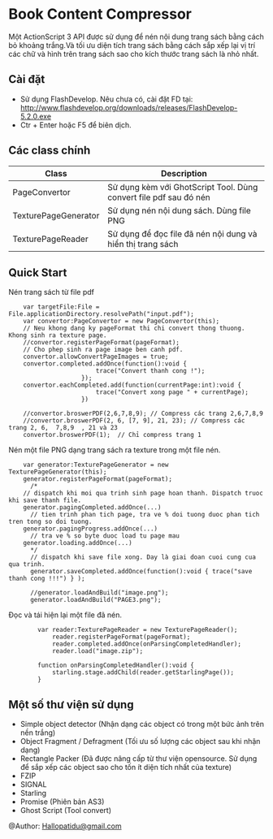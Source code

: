 # Book Content Compressor
Một ActionScript 3 API được sử dụng để nén nội dung trang sách bằng cách bỏ khoảng trắng.Và tối ưu diện tích trang sách bằng cách sắp xếp lại vị trí các chữ và hình trên trang sách sao cho kích thước trang sách là nhỏ nhất.

Cài đặt
------------
- Sử dụng FlashDevelop. Nêu chưa có, cài đặt FD tại: http://www.flashdevelop.org/downloads/releases/FlashDevelop-5.2.0.exe
- Ctr + Enter hoặc F5 để biên dịch.

Các class chính
------------

|Class|Description|
|---|---|
|PageConvertor| Sử dụng kèm với GhotScript Tool. Dùng convert file pdf sau đó nén|
|TexturePageGenerator| Sử dụng nén nội dung sách. Dùng file PNG|
|TexturePageReader| Sử dụng để đọc file đã nén nội dung và hiển thị trang sách |

Quick Start
-----------

Nén trang sách từ file pdf
```shell
	var targetFile:File = File.applicationDirectory.resolvePath("input.pdf");			
	var convertor:PageConvertor = new PageConvertor(this);
	// Neu khong dang ky pageFormat thi chi convert thong thuong. Khong sinh ra texture page.
	//convertor.registerPageFormat(pageFormat);
	// Cho phep sinh ra page image ben canh pdf.
	convertor.allowConvertPageImages = true;
	convertor.completed.addOnce(function():void { 
						trace("Convert thanh cong !");
					});
	convertor.eachCompleted.add(function(currentPage:int):void {
						trace("Convert xong page " + currentPage);
					})

	//convertor.broswerPDF(2,6,7,8,9); // Compress các trang 2,6,7,8,9
	//convertor.broswerPDF(2, 6, [7, 9], 21, 23); // Compress các trang 2, 6,  7,8,9  , 21 và 23
	convertor.broswerPDF(1);  // Chỉ compress trang 1
```


Nén một file PNG dạng trang sách ra texture trong một file nén.
```shell
	var generator:TexturePageGenerator = new TexturePageGenerator(this);
	generator.registerPageFormat(pageFormat);
	  /*
	// dispatch khi moi qua trinh sinh page hoan thanh. Dispatch truoc khi save thanh file.
	generator.pagingCompleted.addOnce(...)
	  // tien trinh phan tich page, tra ve % doi tuong duoc phan tich tren tong so doi tuong.
	generator.pagingProgress.addOnce(...)
	  // tra ve % so byte duoc load tu page mau
	generator.loading.addOnce(...)
	  */
	  // dispatch khi save file xong. Day là giai doan cuoi cung cua qua trinh.
	  generator.saveCompleted.addOnce(function():void { trace("save thanh cong !!!") } );

	  //generator.loadAndBuild("image.png");
	  generator.loadAndBuild("PAGE3.png");
```

Đọc và tái hiện lại một file đã nén.
```shell
        var reader:TexturePageReader = new TexturePageReader();
            reader.registerPageFormat(pageFormat);
            reader.completed.addOnce(onParsingCompletedHandler);
            reader.load("image.zip");
     
        function onParsingCompletedHandler():void {
            starling.stage.addChild(reader.getStarlingPage());
        }
```


Một số thư viện sử dụng
------------
- Simple object detector (Nhận dạng các object có trong một bức ảnh trên nền trắng)
- Object Fragment / Defragment (Tối ưu số lượng các object sau khi nhận dạng)
- Rectangle Packer (Đã được nâng cấp từ thư viện opensource. Sử dụng để sắp xếp các object sao cho tốn ít diện tích nhất của texture)
- FZIP 
- SIGNAL 
- Starling 
- Promise (Phiên bản AS3)
- Ghost Script (Tool convert)
 


@Author: Hallopatidu@gmail.com
